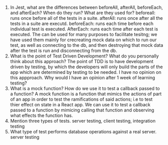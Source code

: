 <!-- Answers to the Short Answer Essay Questions go here -->


1. In Jest, what are the differences between beforeAll, afterAll, beforeEach, and afterEach? When do they run? What are they used for?
beforeall: runs once before all of the tests in a suite. afterAll: runs once after all the tests in a suite are executd. beforeEach: runs each time before each individual test is executed. AfterEach: runs each time after each test is executed. The can be used for many purposes to facilitate tesitng; we have used them mainly for crecreating mock data on which to run our test, as well as connecting to the db, and then destroying that mock data after the test is run and disconnecting from the db.
1. What is the point of Test Driven Development? What do you personally think about this approach?
The point of TDD is to have development driven by testing, by which the developers will only build the parts of the app which are determined by testing to be needed. I have no opinion on this appproach. Why would I have an opinion after 1 week of learning testing?
1. What is a mock function? How do we use it to test a callback passed to a function?
A mock function is a function that mimics the actions of part of an app in order to test the ramifications of said actions; i.e to test thier effect on state in a React app. We can use it to test a callback passed to a function by mimicing calling that function and observing what effects the function has.
1. Mention three types of tests.
server testing, client testing, integration testing
1. What type of test performs database operations against a real server.
server testing